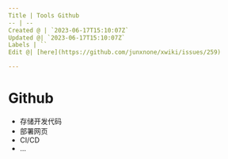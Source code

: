 ```yaml
---
Title | Tools Github
-- | --
Created @ | `2023-06-17T15:10:07Z`
Updated @| `2023-06-17T15:10:07Z`
Labels | ``
Edit @| [here](https://github.com/junxnone/xwiki/issues/259)

---
```

# Github
- 存储开发代码
- 部署网页
- CI/CD
- ...
